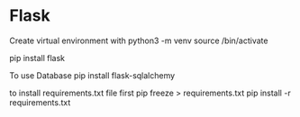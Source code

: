 # Flask
 Create virtual environment with
python3 -m venv <name>
source <name>/bin/activate

pip install flask

To use Database
pip install flask-sqlalchemy

to install requirements.txt file
first pip freeze > requirements.txt
pip install -r requirements.txt

